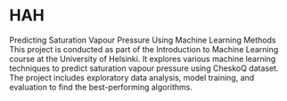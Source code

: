 # HAH
Predicting Saturation Vapour Pressure Using Machine Learning Methods
This project is conducted as part of the Introduction to Machine Learning course at the University of Helsinki. It explores various machine learning techniques to predict saturation vapour pressure using CheskoQ dataset. The project includes exploratory data analysis, model training, and evaluation to find the best-performing algorithms. 

